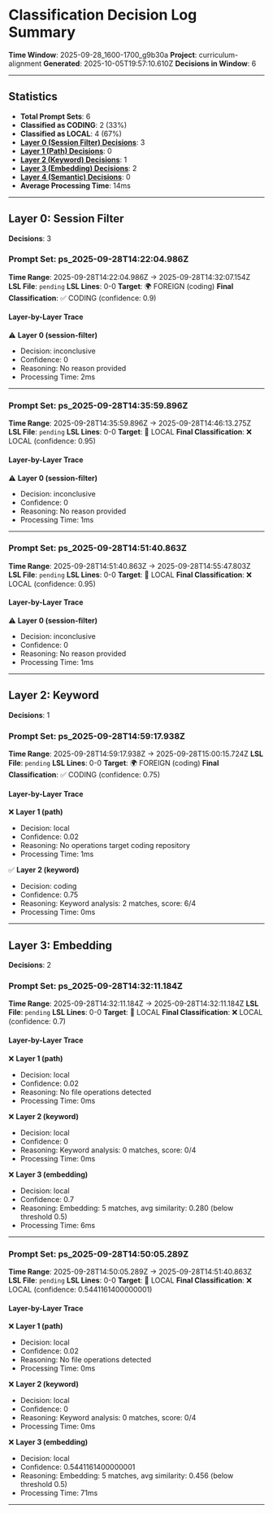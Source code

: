 # Classification Decision Log Summary

**Time Window**: 2025-09-28_1600-1700_g9b30a
**Project**: curriculum-alignment
**Generated**: 2025-10-05T19:57:10.610Z
**Decisions in Window**: 6

---

## Statistics

- **Total Prompt Sets**: 6
- **Classified as CODING**: 2 (33%)
- **Classified as LOCAL**: 4 (67%)
- **[Layer 0 (Session Filter) Decisions](#layer-0-session-filter)**: 3
- **[Layer 1 (Path) Decisions](#layer-1-path)**: 0
- **[Layer 2 (Keyword) Decisions](#layer-2-keyword)**: 1
- **[Layer 3 (Embedding) Decisions](#layer-3-embedding)**: 2
- **[Layer 4 (Semantic) Decisions](#layer-4-semantic)**: 0
- **Average Processing Time**: 14ms

---

## Layer 0: Session Filter

**Decisions**: 3

### Prompt Set: ps_2025-09-28T14:22:04.986Z

**Time Range**: 2025-09-28T14:22:04.986Z → 2025-09-28T14:32:07.154Z
**LSL File**: `pending`
**LSL Lines**: 0-0
**Target**: 🌍 FOREIGN (coding)
**Final Classification**: ✅ CODING (confidence: 0.9)

#### Layer-by-Layer Trace

⚠️ **Layer 0 (session-filter)**
- Decision: inconclusive
- Confidence: 0
- Reasoning: No reason provided
- Processing Time: 2ms

---

### Prompt Set: ps_2025-09-28T14:35:59.896Z

**Time Range**: 2025-09-28T14:35:59.896Z → 2025-09-28T14:46:13.275Z
**LSL File**: `pending`
**LSL Lines**: 0-0
**Target**: 📍 LOCAL
**Final Classification**: ❌ LOCAL (confidence: 0.95)

#### Layer-by-Layer Trace

⚠️ **Layer 0 (session-filter)**
- Decision: inconclusive
- Confidence: 0
- Reasoning: No reason provided
- Processing Time: 1ms

---

### Prompt Set: ps_2025-09-28T14:51:40.863Z

**Time Range**: 2025-09-28T14:51:40.863Z → 2025-09-28T14:55:47.803Z
**LSL File**: `pending`
**LSL Lines**: 0-0
**Target**: 📍 LOCAL
**Final Classification**: ❌ LOCAL (confidence: 0.95)

#### Layer-by-Layer Trace

⚠️ **Layer 0 (session-filter)**
- Decision: inconclusive
- Confidence: 0
- Reasoning: No reason provided
- Processing Time: 1ms

---

## Layer 2: Keyword

**Decisions**: 1

### Prompt Set: ps_2025-09-28T14:59:17.938Z

**Time Range**: 2025-09-28T14:59:17.938Z → 2025-09-28T15:00:15.724Z
**LSL File**: `pending`
**LSL Lines**: 0-0
**Target**: 🌍 FOREIGN (coding)
**Final Classification**: ✅ CODING (confidence: 0.75)

#### Layer-by-Layer Trace

❌ **Layer 1 (path)**
- Decision: local
- Confidence: 0.02
- Reasoning: No operations target coding repository
- Processing Time: 1ms

✅ **Layer 2 (keyword)**
- Decision: coding
- Confidence: 0.75
- Reasoning: Keyword analysis: 2 matches, score: 6/4
- Processing Time: 0ms

---

## Layer 3: Embedding

**Decisions**: 2

### Prompt Set: ps_2025-09-28T14:32:11.184Z

**Time Range**: 2025-09-28T14:32:11.184Z → 2025-09-28T14:32:11.184Z
**LSL File**: `pending`
**LSL Lines**: 0-0
**Target**: 📍 LOCAL
**Final Classification**: ❌ LOCAL (confidence: 0.7)

#### Layer-by-Layer Trace

❌ **Layer 1 (path)**
- Decision: local
- Confidence: 0.02
- Reasoning: No file operations detected
- Processing Time: 0ms

❌ **Layer 2 (keyword)**
- Decision: local
- Confidence: 0
- Reasoning: Keyword analysis: 0 matches, score: 0/4
- Processing Time: 0ms

❌ **Layer 3 (embedding)**
- Decision: local
- Confidence: 0.7
- Reasoning: Embedding: 5 matches, avg similarity: 0.280 (below threshold 0.5)
- Processing Time: 6ms

---

### Prompt Set: ps_2025-09-28T14:50:05.289Z

**Time Range**: 2025-09-28T14:50:05.289Z → 2025-09-28T14:51:40.863Z
**LSL File**: `pending`
**LSL Lines**: 0-0
**Target**: 📍 LOCAL
**Final Classification**: ❌ LOCAL (confidence: 0.5441161400000001)

#### Layer-by-Layer Trace

❌ **Layer 1 (path)**
- Decision: local
- Confidence: 0.02
- Reasoning: No file operations detected
- Processing Time: 0ms

❌ **Layer 2 (keyword)**
- Decision: local
- Confidence: 0
- Reasoning: Keyword analysis: 0 matches, score: 0/4
- Processing Time: 0ms

❌ **Layer 3 (embedding)**
- Decision: local
- Confidence: 0.5441161400000001
- Reasoning: Embedding: 5 matches, avg similarity: 0.456 (below threshold 0.5)
- Processing Time: 71ms

---

